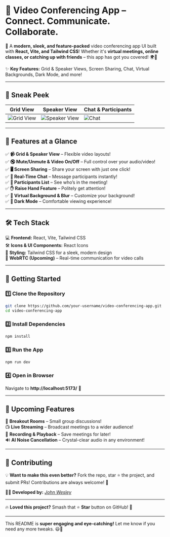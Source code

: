 # 🎥 **Video Conferencing App** – Connect. Communicate. Collaborate.  

🚀 A **modern, sleek, and feature-packed** video conferencing app UI built with **React, Vite, and Tailwind CSS**! Whether it's **virtual meetings, online classes, or catching up with friends** – this app has got you covered! 🌍💬  

✨ **Key Features:** Grid & Speaker Views, Screen Sharing, Chat, Virtual Backgrounds, Dark Mode, and more!  

---

## 📸 **Sneak Peek**  

| Grid View | Speaker View | Chat & Participants |  
|-----------|-------------|--------------------|  
| ![Grid View](https://your-image-url.com) | ![Speaker View](https://your-image-url.com) | ![Chat](https://your-image-url.com) |  

---

## 🚀 **Features at a Glance**  

✅ **📹 Grid & Speaker View** – Flexible video layouts!  
✅ **🔇 Mute/Unmute & Video On/Off** – Full control over your audio/video!  
✅ **🖥️ Screen Sharing** – Share your screen with just one click!  
✅ **💬 Real-Time Chat** – Message participants instantly!  
✅ **👥 Participants List** – See who’s in the meeting!  
✅ **✋ Raise Hand Feature** – Politely get attention!  
✅ **🎨 Virtual Background & Blur** – Customize your background!  
✅ **🌙 Dark Mode** – Comfortable viewing experience!  

---

## 🛠️ **Tech Stack**  

💻 **Frontend:** React, Vite, Tailwind CSS  
🛠️ **Icons & UI Components:** React Icons  
🎨 **Styling:** Tailwind CSS for a sleek, modern design  
🔧 **WebRTC (Upcoming)** – Real-time communication for video calls  

---

## 🎯 **Getting Started**  

### 1️⃣ Clone the Repository  
```sh
git clone https://github.com/your-username/video-conferencing-app.git
cd video-conferencing-app
```

### 2️⃣ Install Dependencies  
```sh
npm install
```

### 3️⃣ Run the App  
```sh
npm run dev
```

### 4️⃣ Open in Browser  
Navigate to **http://localhost:5173/** 🌟  

---

## 🌟 **Upcoming Features**  

🚀 **Breakout Rooms** – Small group discussions!  
📺 **Live Streaming** – Broadcast meetings to a wider audience!  
🎥 **Recording & Playback** – Save meetings for later!  
🔊 **AI Noise Cancellation** – Crystal-clear audio in any environment!  

---

## 🤝 **Contributing**  

💡 **Want to make this even better?** Fork the repo, star ⭐ the project, and submit PRs! Contributions are always welcome! 🎉  

👨‍💻 **Developed by:** *[John Wesley](https://johnwesley.vercel.app/)*  

---

🔥 **Loved this project?** Smash that ⭐ **Star** button on GitHub! 🚀  

---

This README is **super engaging and eye-catching!** Let me know if you need any more tweaks. 😃🚀
